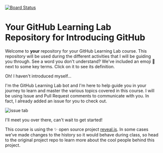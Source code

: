 [![Board Status](https://dev.azure.com/luizfernandolfm/a643137a-928d-43d8-a76f-d3fab5ec9a13/3d578512-a026-4a68-a4f1-29cea88b6df1/_apis/work/boardbadge/deecf6f8-00c1-4327-8882-6d80255c0fac)](https://dev.azure.com/luizfernandolfm/a643137a-928d-43d8-a76f-d3fab5ec9a13/_boards/board/t/3d578512-a026-4a68-a4f1-29cea88b6df1/Microsoft.RequirementCategory)
# Your GitHub Learning Lab Repository for Introducing GitHub

Welcome to **your** repository for your GitHub Learning Lab course. This repository will be used during the different activities that I will be guiding you through. See a word you don't understand? We've included an emoji 📖 next to some key terms. Click on it to see its definition.

Oh! I haven't introduced myself...

I'm the GitHub Learning Lab bot and I'm here to help guide you in your journey to learn and master the various topics covered in this course. I will be using Issue and Pull Request comments to communicate with you. In fact, I already added an issue for you to check out.

![issue tab](https://lab.github.com/public/images/issue_tab.png)

I'll meet you over there, can't wait to get started!

This course is using the :sparkles: open source project [reveal.js](https://github.com/hakimel/reveal.js/). In some cases we’ve made changes to the history so it would behave during class, so head to the original project repo to learn more about the cool people behind this project.
